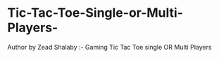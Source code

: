 # Tic-Tac-Toe-Single-or-Multi-Players-
Author by Zead Shalaby :- Gaming Tic Tac Toe  single OR Multi Players 
